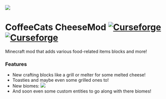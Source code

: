 <img src="https://i.imgur.com/rhx5rd4.png"/>

# CoffeeCats CheeseMod [![Curseforge](http://cf.way2muchnoise.eu/full_cheesemod_downloads.svg)](https://minecraft.curseforge.com/projects/cheesemod) [![Curseforge](http://cf.way2muchnoise.eu/versions/For%20MC_cheesemod_all.svg)](https://minecraft.curseforge.com/projects/cheesemod)

Minecraft mod that adds various food-related items blocks and more!
### Features

* New crafting blocks like a grill or melter for some melted cheese!
* Toasties and maybe even some grilled ones to!
* New biomes:
![](https://i.imgur.com/5CGlPIO.png)
* And soon even some custom entities to go along with there biomes!
